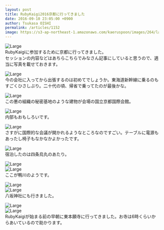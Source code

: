 ```yaml
---
layout: post
title: RubyKaigi2016京都に行ってきました
date: 2016-09-10 23:05:00 +0900
author: Tsukasa OISHI
permalink: /articles/1152
image: https://s3-ap-northeast-1.amazonaws.com/kaeruspoon/images/264/large.JPG?1473515408
---
```



![Large](https://s3-ap-northeast-1.amazonaws.com/kaeruspoon/images/264/large.JPG?1473515408)  
RubyKaigiに参加するために京都に行ってきました。  
セッションの内容などはあちらこちらでみなさん記事にしていると思うので、適当に写真を載せておきます。  

![Large](https://s3-ap-northeast-1.amazonaws.com/kaeruspoon/images/267/large.JPG?1473515697)  
今の会社に入ってから出張するのは初めてでしょうか。東海道新幹線に乗るのもすごくひさしぶり。二十代の頃、帰省で乗ってたのが最後かな。  

![Large](https://s3-ap-northeast-1.amazonaws.com/kaeruspoon/images/265/large.JPG?1473515556)  
この悪の組織の秘密基地のような建物が会場の国立京都国際会館。  

![Large](https://s3-ap-northeast-1.amazonaws.com/kaeruspoon/images/266/large.JPG?1473515654)  
内部もおもしろいです。  

![Large](https://s3-ap-northeast-1.amazonaws.com/kaeruspoon/images/269/large.jpg?1473516017)  
さすがに国際的な会議が開かれるようなところなのですごい。テーブルに電源もあったし椅子もなかなかよかったです。  

![Large](https://s3-ap-northeast-1.amazonaws.com/kaeruspoon/images/268/large.JPG?1473515865)  
宿泊したのは四条烏丸のあたり。  

![Large](https://s3-ap-northeast-1.amazonaws.com/kaeruspoon/images/270/large.JPG?1473516145)  
![Large](https://s3-ap-northeast-1.amazonaws.com/kaeruspoon/images/273/large.JPG?1473516335)  
ここが鴨川のようです。  

![Large](https://s3-ap-northeast-1.amazonaws.com/kaeruspoon/images/271/large.JPG?1473516228)  
![Large](https://s3-ap-northeast-1.amazonaws.com/kaeruspoon/images/272/large.JPG?1473516281)  
八坂神社にも行きました。  

![Large](https://s3-ap-northeast-1.amazonaws.com/kaeruspoon/images/276/large.JPG?1473516484)  
![Large](https://s3-ap-northeast-1.amazonaws.com/kaeruspoon/images/277/large.JPG?1473516626)  
RubyKaigiが始まる前の早朝に東本願寺に行ってきました。お寺は6時くらいからあいているので助かります。  

